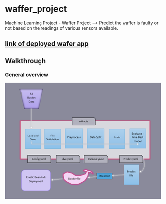 # waffer_project
Machine Learning Project - Waffer Project --> Predict the waffer is faulty or not based on the readings of various sensors available.


## [link of deployed wafer app](http://wafer-env.eba-prfqfmkg.ap-south-1.elasticbeanstalk.com/)

## Walkthrough

### General overview

![path followed](screenshots\path.PNG)
